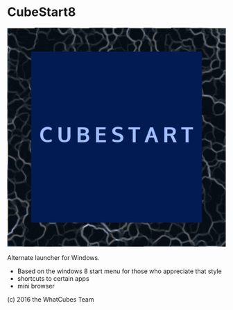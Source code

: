 # CubeStart8

![Logo](cubestart.png)

Alternate launcher for Windows.

- Based on the windows 8 start menu for those who appreciate that style
- shortcuts to certain apps
- mini browser

(c) 2016 the WhatCubes Team

